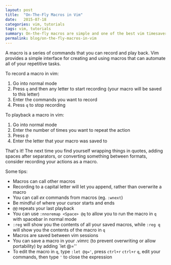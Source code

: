 ```yaml
---
layout: post
title:  "On-The-Fly Macros in Vim"
date:   2015-07-18
categories: vim, tutorials
tags: vim, tutorials
summary: On-the-fly macros are simple and one of the best vim timesavers you can learn.
permalink: blog/on-the-fly-macros-in-vim
---
```


A macro is a series of commands that you can record and play back. Vim provides a simple interface for creating and using macros that can automate all of your repetitive tasks.

To record a macro in vim:

1. Go into normal mode
2. Press `q` and then any letter to start recording (your macro will be saved to this letter)
3. Enter the commands you want to record
4. Press `q` to stop recording

To playback a macro in vim:

1. Go into normal mode
2. Enter the number of times you want to repeat the action
3. Press `@`
4. Enter the letter that your macro was saved to

That's it! The next time you find yourself wrapping things in quotes, adding spaces after separators, or converting something between formats, consider recording your actions as a macro.

Some tips:

* Macros can call other macros
* Recording to a capital letter will let you append, rather than overwrite a macro
* You can call *ex* commands from macros (eg. `:wnext`)
* Be mindful of where your cursor starts and ends
* `@@` repeats your last playback
* You can use `:nnoremap <Space> @q` to allow you to run the macro in `q` with spacebar in normal mode
* `:reg` will show you the contents of all your saved macros, while `:reg q` will show you the contents of the macro in `q`
* Macros are saved between vim sessions
* You can save a macro in your .vimrc (to prevent overwriting or allow portability) by adding `let @<letter>='<commands>'
* To edit the macro in `q`, type `:let @q='`, press `ctrl+r` `ctrl+r` `q`, edit your commands, then type `'` to close the expression
